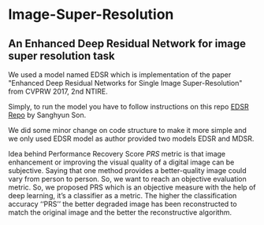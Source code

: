 # Image-Super-Resolution
## An Enhanced Deep Residual Network for image super resolution task

We used a model named EDSR which is implementation of the paper "Enhanced Deep Residual Networks for Single Image Super-Resolution" from CVPRW 2017, 2nd NTIRE.

Simply, to run the model you have to follow instructions on this repo [EDSR Repo](https://github.com/sanghyun-son/EDSR-PyTorch) by Sanghyun Son.

We did some minor change on code structure to make it more simple and we only used EDSR model as author provided two models EDSR and MDSR.

Idea behind Performance Recovery Score *PRS* metric is that image enhancement or improving the visual quality of a digital image can be subjective. Saying that one method provides a better-quality image could vary from person to person. So, we want to reach an objective evaluation metric. So, we proposed PRS which is an objective measure with the help of deep learning, it’s a classifier as a metric. The higher the classification accuracy ‘‘PRS’’ the better degraded image has been reconstructed to match the original image and the better the reconstructive algorithm.
